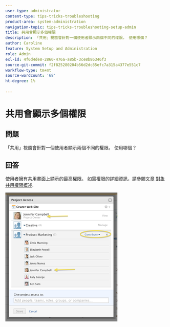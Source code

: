 ```yaml
---
user-type: administrator
content-type: tips-tricks-troubleshooting
product-area: system-administration
navigation-topic: tips-tricks-troubleshooting-setup-admin
title: 共用會顯示多個權限
description: 「共用」視窗會針對一個使用者顯示兩個不同的權限。 使用哪個？
author: Caroline
feature: System Setup and Administration
role: Admin
exl-id: 4f6d4de8-2860-476a-a85b-3ce8b86346f3
source-git-commit: f2f825280204b56d2dc85efc7a315a4377e551c7
workflow-type: tm+mt
source-wordcount: '68'
ht-degree: 1%

---
```


# 共用會顯示多個權限

## 問題

「共用」視窗會針對一個使用者顯示兩個不同的權限。 使用哪個？

## 回答

使用者擁有共用畫面上顯示的最高權限。 如需權限的詳細資訊，請參閱文章 [對象共用權限概述](../../workfront-basics/grant-and-request-access-to-objects/sharing-permissions-on-objects-overview.md).

![](assets/screen-shot-2014-03-19-at-3.36.28-pm-350x403.png)
